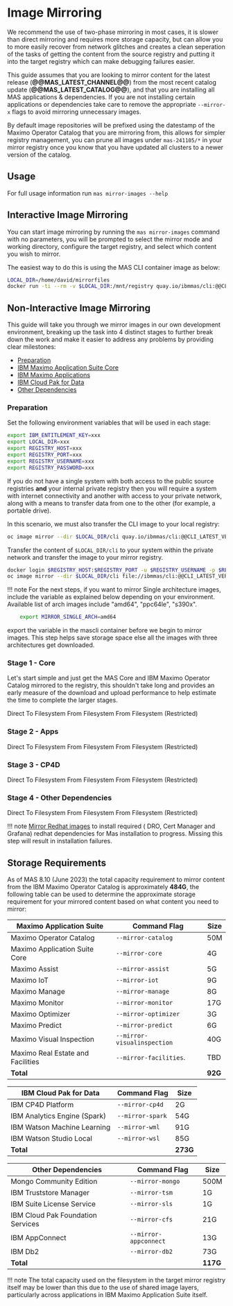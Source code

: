 Image Mirroring
===============================================================================
We recommend the use of two-phase mirroring in most cases, it is slower than direct mirroring and requires more storage capacity, but can allow you to more easily recover from network glitches and creates a clean seperation of the tasks of getting the content from the source registry and putting it into the target registry which can make debugging failures easier.

This guide assumes that you are looking to mirror content for the latest release (**@@MAS_LATEST_CHANNEL@@**) from the most recent catalog update (**@@MAS_LATEST_CATALOG@@**), and that you are installing all MAS applications & dependencies.  If you are not installing certain applications or dependencies take care to remove the appropriate `--mirror-x` flags to avoid mirroring unnecessary images.

By default image repositories will be prefixed using the datestamp of the Maximo Operator Catalog that you are mirroring from, this allows for simpler registry management, you can prune all images under `mas-241105/*` in your mirror registry once you know that you have updated all clusters to a newer version of the catalog.


Usage
-------------------------------------------------------------------------------
For full usage information run `mas mirror-images --help`


Interactive Image Mirroring
-------------------------------------------------------------------------------
You can start image mirroring by running the `mas mirror-images` command with no parameters, you will be prompted to select the mirror mode and working directory, configure the target registry, and select which content you wish to mirror.

The easiest way to do this is using the MAS CLI container image as below:

```bash
LOCAL_DIR=/home/david/mirrorfiles
docker run -ti --rm -v $LOCAL_DIR:/mnt/registry quay.io/ibmmas/cli:@@CLI_LATEST_VERSION@@ mas mirror-images
```


Non-Interactive Image Mirroring
-------------------------------------------------------------------------------
This guide will take you through we mirror images in our own development environment, breaking up the task into 4 distinct stages to further break down the work and make it easier to address any problems by providing clear milestones:

- [Preparation](#preparation)
- [IBM Maximo Application Suite Core](#stage-1-core)
- [IBM Maximo Applications](#stage-2-apps)
- [IBM Cloud Pak for Data](#stage-3-cp4d)
- [Other Dependencies](#stage-4-other-dependencies)

### Preparation
Set the following environment variables that will be used in each stage:

```bash
export IBM_ENTITLEMENT_KEY=xxx
export LOCAL_DIR=xxx
export REGISTRY_HOST=xxx
export REGISTRY_PORT=xxx
export REGISTRY_USERNAME=xxx
export REGISTRY_PASSWORD=xxx
```

If you do not have a single system with both access to the public source registries **and** your internal private registry then you will require a system with internet connectivity and another with access to your private network, along with a means to transfer data from one to the other (for example, a portable drive).

In this scenario, we must also transfer the CLI image to your local registry:

```bash
oc image mirror --dir $LOCAL_DIR/cli quay.io/ibmmas/cli:@@CLI_LATEST_VERSION@@ file://ibmmas/cli:@@CLI_LATEST_VERSION@@ --filter-by-os='.*'
```

Transfer the content of `$LOCAL_DIR/cli` to your system within the private network and transfer the image to your mirror registry.

```bash
docker login $REGISTRY_HOST:$REGISTRY_PORT -u $REGISTRY_USERNAME -p $REGISTRY_PASSWORD
oc image mirror --dir $LOCAL_DIR/cli file://ibmmas/cli:@@CLI_LATEST_VERSION@@ $REGISTRY_HOST:$REGISTRY_PORT/ibmmas/cli:@@CLI_LATEST_VERSION@@ --filter-by-os='.*'
```
!!! note
    For the next steps, if you want to mirror Single architecture images, include the variable as explained below depending on your environment. Available list of arch images include "amd64", "ppc64le", "s390x". 
```bash
    export MIRROR_SINGLE_ARCH=amd64
```
export the variable in the mascli container before we begin to mirror images. This step helps save storage space else all the images with three architectures get downloaded. 

### Stage 1 - Core
Let's start simple and just get the MAS Core and IBM Maximo Operator Catalog mirrored to the registry, this shouldn't take long and provides an early measure of the download and upload performance to help estimate the time to complete the larger stages.

<cds-tabs trigger-content="Select an item" value="direct">
  <cds-tab id="tab-direct-core" target="panel-direct-core" value="direct">Direct</cds-tab>
  <cds-tab id="tab-to-core" target="panel-to-core" value="to">To Filesystem</cds-tab>
  <cds-tab id="tab-from-core" target="panel-from-core" value="from">From Filesystem</cds-tab>
  <cds-tab id="tab-from-restricted-core" target="panel-from-restricted-core" value="from-restricted">From Filesystem (Restricted)</cds-tab>
</cds-tabs>

<div class="tab-panel">
  <div id="panel-direct-core" role="tabpanel" aria-labelledby="tab-direct-core" hidden>

```bash
docker run -ti --rm -v $LOCAL_DIR:/mnt/registry quay.io/ibmmas/cli:@@CLI_LATEST_VERSION@@ mas mirror-images \
  -m direct -d /mnt/registry/core \
  -H $REGISTRY_HOST -P $REGISTRY_PORT -u $REGISTRY_USERNAME -p $REGISTRY_PASSWORD \
  -c @@MAS_LATEST_CATALOG@@ -C @@MAS_LATEST_CHANNEL@@ \
  --mirror-catalog --mirror-core \
  --ibm-entitlement $IBM_ENTITLEMENT_KEY
```

  </div>
  <div id="panel-to-core" role="tabpanel" aria-labelledby="tab-to-core" hidden>

```bash
docker run -ti --rm -v $LOCAL_DIR:/mnt/registry quay.io/ibmmas/cli:@@CLI_LATEST_VERSION@@ mas mirror-images \
  -m to-filesystem -d /mnt/registry/core \
  -H $REGISTRY_HOST -P $REGISTRY_PORT -u $REGISTRY_USERNAME -p $REGISTRY_PASSWORD \
  -c @@MAS_LATEST_CATALOG@@ -C @@MAS_LATEST_CHANNEL@@ \
  --mirror-catalog --mirror-core \
  --ibm-entitlement $IBM_ENTITLEMENT_KEY
```

  </div>
  <div id="panel-from-core" role="tabpanel" aria-labelledby="tab-from-core" hidden>

```bash
docker run -ti --rm -v $LOCAL_DIR:/mnt/registry quay.io/ibmmas/cli:@@CLI_LATEST_VERSION@@ mas mirror-images \
  -m from-filesystem -d /mnt/registry/core \
  -H $REGISTRY_HOST -P $REGISTRY_PORT -u $REGISTRY_USERNAME -p $REGISTRY_PASSWORD \
  -c @@MAS_LATEST_CATALOG@@ -C @@MAS_LATEST_CHANNEL@@ \
  --mirror-catalog --mirror-core
```

  </div>
  <div id="panel-from-restricted-core" role="tabpanel" aria-labelledby="tab-from-restricted-core" hidden>
    <p>Transfer the contents of <code>$LOCAL_DIR/core</code> to your system in the private network and run the second phase using the CLI image that was mirrored to your private registry during preparation.</p>

```bash
docker run -ti --rm -v $LOCAL_DIR:/mnt/registry $REGISTRY_HOST:$REGISTRY_PORT/ibmmas/cli:@@CLI_LATEST_VERSION@@ mas mirror-images \
  -m from-filesystem -d /mnt/registry/core \
  -H $REGISTRY_HOST -P $REGISTRY_PORT -u $REGISTRY_USERNAME -p $REGISTRY_PASSWORD \
  -c @@MAS_LATEST_CATALOG@@ -C @@MAS_LATEST_CHANNEL@@ \
  --mirror-catalog --mirror-core
```

  </div>
</div>


### Stage 2 - Apps

<cds-tabs trigger-content="Select an item" value="direct">
  <cds-tab id="tab-direct-apps" target="panel-direct-apps" value="direct">Direct</cds-tab>
  <cds-tab id="tab-to-apps" target="panel-to-apps" value="to">To Filesystem</cds-tab>
  <cds-tab id="tab-from-apps" target="panel-from-apps" value="from">From Filesystem</cds-tab>
  <cds-tab id="tab-from-restricted-apps" target="panel-from-restricted-apps" value="from-restricted">From Filesystem (Restricted)</cds-tab>
</cds-tabs>

<div class="tab-panel">
  <div id="panel-direct-apps" role="tabpanel" aria-labelledby="tab-direct-apps" hidden>

```bash
docker run -ti --rm -v $LOCAL_DIR:/mnt/registry quay.io/ibmmas/cli:@@CLI_LATEST_VERSION@@ mas mirror-images \
  -m direct -d /mnt/registry/apps \
  -H $REGISTRY_HOST -P $REGISTRY_PORT -u $REGISTRY_USERNAME -p $REGISTRY_PASSWORD \
  -c @@MAS_LATEST_CATALOG@@ -C @@MAS_LATEST_CHANNEL@@ \
  --mirror-assist --mirror-iot --mirror-manage --mirror-icd --mirror-monitor --mirror-optimizer --mirror-predict --mirror-visualinspection --mirror-facilities \
  --ibm-entitlement $IBM_ENTITLEMENT_KEY
```

  </div>
  <div id="panel-to-apps" role="tabpanel" aria-labelledby="tab-to-apps" hidden>

```bash
docker run -ti --rm -v $LOCAL_DIR:/mnt/registry quay.io/ibmmas/cli:@@CLI_LATEST_VERSION@@ mas mirror-images \
  -m to-filesystem -d /mnt/registry/apps \
  -H $REGISTRY_HOST -P $REGISTRY_PORT -u $REGISTRY_USERNAME -p $REGISTRY_PASSWORD \
  -c @@MAS_LATEST_CATALOG@@ -C @@MAS_LATEST_CHANNEL@@ \
  --mirror-assist --mirror-iot --mirror-manage --mirror-icd --mirror-monitor --mirror-optimizer --mirror-predict --mirror-visualinspection --mirror-facilities \
  --ibm-entitlement $IBM_ENTITLEMENT_KEY
```

  </div>
  <div id="panel-from-apps" role="tabpanel" aria-labelledby="tab-from-apps" hidden>

```bash
docker run -ti --rm -v $LOCAL_DIR:/mnt/registry quay.io/ibmmas/cli:@@CLI_LATEST_VERSION@@ mas mirror-images \
  -m from-filesystem -d /mnt/registry/apps \
  -H $REGISTRY_HOST -P $REGISTRY_PORT -u $REGISTRY_USERNAME -p $REGISTRY_PASSWORD \
  -c @@MAS_LATEST_CATALOG@@ -C @@MAS_LATEST_CHANNEL@@ \
  --mirror-assist --mirror-iot --mirror-manage --mirror-icd --mirror-monitor --mirror-optimizer --mirror-predict --mirror-visualinspection --mirror-facilities
```

  </div>
  <div id="panel-from-restricted-apps" role="tabpanel" aria-labelledby="tab-from-restricted-apps" hidden>
    <p>Transfer the contents of <code>$LOCAL_DIR/apps</code> to your system in the private network and run the second phase using the CLI image that was mirrored to your private registry during preparation.</p>

```bash
docker run -ti --rm -v $LOCAL_DIR:/mnt/registry $REGISTRY_HOST:$REGISTRY_PORT/ibmmas/cli:@@CLI_LATEST_VERSION@@ mas mirror-images \
  -m from-filesystem -d /mnt/registry/apps \
  -H $REGISTRY_HOST -P $REGISTRY_PORT -u $REGISTRY_USERNAME -p $REGISTRY_PASSWORD \
  -c @@MAS_LATEST_CATALOG@@ -C @@MAS_LATEST_CHANNEL@@ \
  --mirror-assist --mirror-iot --mirror-manage --mirror-icd --mirror-monitor --mirror-optimizer --mirror-predict --mirror-visualinspection --mirror-facilities
```

  </div>
</div>


### Stage 3 - CP4D

<cds-tabs trigger-content="Select an item" value="direct">
  <cds-tab id="tab-direct-cp4d" target="panel-direct-cp4d" value="direct">Direct</cds-tab>
  <cds-tab id="tab-to-cp4d" target="panel-to-cp4d" value="to">To Filesystem</cds-tab>
  <cds-tab id="tab-from-cp4d" target="panel-from-cp4d" value="from">From Filesystem</cds-tab>
  <cds-tab id="tab-from-restricted-cp4d" target="panel-from-restricted-cp4d" value="from-restricted">From Filesystem (Restricted)</cds-tab>
</cds-tabs>

<div class="tab-panel">
  <div id="panel-direct-cp4d" role="tabpanel" aria-labelledby="tab-direct-cp4d" hidden>

```bash
docker run -ti --rm -v $LOCAL_DIR:/mnt/registry quay.io/ibmmas/cli:@@CLI_LATEST_VERSION@@ mas mirror-images \
  -m direct -d /mnt/registry/cp4d \
  -H $REGISTRY_HOST -P $REGISTRY_PORT- u $REGISTRY_USERNAME -p $REGISTRY_PASSWORD \
  -c @@MAS_LATEST_CATALOG@@ -C @@MAS_LATEST_CHANNEL@@ \
  --mirror-cp4d --mirror-spark --mirror-wml --mirror-wsl --mirror-cognos \
  --ibm-entitlement $IBM_ENTITLEMENT_KEY
```

  </div>
  <div id="panel-to-cp4d" role="tabpanel" aria-labelledby="tab-to-cp4d" hidden>

```bash
docker run -ti --rm -v $LOCAL_DIR:/mnt/registry quay.io/ibmmas/cli:@@CLI_LATEST_VERSION@@ mas mirror-images \
  -m to-filesystem -d /mnt/registry/cp4d \
  -H $REGISTRY_HOST -P $REGISTRY_PORT- u $REGISTRY_USERNAME -p $REGISTRY_PASSWORD \
  -c @@MAS_LATEST_CATALOG@@ -C @@MAS_LATEST_CHANNEL@@ \
  --mirror-cp4d --mirror-spark --mirror-wml --mirror-wsl --mirror-cognos \
  --ibm-entitlement $IBM_ENTITLEMENT_KEY
```

  </div>
  <div id="panel-from-cp4d" role="tabpanel" aria-labelledby="tab-from-cp4d" hidden>

```bash
docker run -ti --rm -v $LOCAL_DIR:/mnt/registry quay.io/ibmmas/cli:@@CLI_LATEST_VERSION@@ mas mirror-images \
  -m from-filesystem -d /mnt/registry/cp4d \
  -H $REGISTRY_HOST -P $REGISTRY_PORT- u $REGISTRY_USERNAME -p $REGISTRY_PASSWORD \
  -c @@MAS_LATEST_CATALOG@@ -C @@MAS_LATEST_CHANNEL@@ \
  --mirror-cp4d --mirror-spark --mirror-wml --mirror-wsl --mirror-cognos
```

  </div>
  <div id="panel-from-restricted-cp4d" role="tabpanel" aria-labelledby="tab-from-restricted-cp4d" hidden>
    <p>Transfer the contents of <code>$LOCAL_DIR/cp4d</code> to your system in the private network and run the second phase using the CLI image that was mirrored to your private registry during preparation.</p>

```bash
docker run -ti --rm -v $LOCAL_DIR:/mnt/registry $REGISTRY_HOST:$REGISTRY_PORT/ibmmas/cli:@@CLI_LATEST_VERSION@@ mas mirror-images \
  -m from-filesystem -d /mnt/registry/cp4d \
  -H $REGISTRY_HOST -P $REGISTRY_PORT- u $REGISTRY_USERNAME -p $REGISTRY_PASSWORD \
  -c @@MAS_LATEST_CATALOG@@ -C @@MAS_LATEST_CHANNEL@@ \
  --mirror-cp4d --mirror-spark --mirror-wml --mirror-wsl --mirror-cognos
```

  </div>
</div>


### Stage 4 - Other Dependencies

<cds-tabs trigger-content="Select an item" value="direct">
  <cds-tab id="tab-direct-other" target="panel-direct-other" value="direct">Direct</cds-tab>
  <cds-tab id="tab-to-other" target="panel-to-other" value="to">To Filesystem</cds-tab>
  <cds-tab id="tab-from-other" target="panel-from-other" value="from">From Filesystem</cds-tab>
  <cds-tab id="tab-from-restricted-other" target="panel-from-restricted-other" value="from-restricted">From Filesystem (Restricted)</cds-tab>
</cds-tabs>

<div class="tab-panel">
  <div id="panel-direct-other" role="tabpanel" aria-labelledby="tab-direct-other" hidden>

```bash
docker run -ti --rm -v $LOCAL_DIR:/mnt/registry quay.io/ibmmas/cli:@@CLI_LATEST_VERSION@@ mas mirror-images \
  -m direct -d /mnt/registry/other \
  -H $REGISTRY_HOST -P $REGISTRY_PORT -u $REGISTRY_USERNAME -p $REGISTRY_PASSWORD \
  -c @@MAS_LATEST_CATALOG@@ -C @@MAS_LATEST_CHANNEL@@ \
  --mirror-mongo --mirror-tsm --mirror-sls --mirror-cfs --mirror-db2 --mirror-appconnect \
  --ibm-entitlement $IBM_ENTITLEMENT_KEY
```

  </div>
  <div id="panel-to-other" role="tabpanel" aria-labelledby="tab-to-other" hidden>

```bash
docker run -ti --rm -v $LOCAL_DIR:/mnt/registry quay.io/ibmmas/cli:@@CLI_LATEST_VERSION@@ mas mirror-images \
  -m to-filesystem -d /mnt/registry/other \
  -H $REGISTRY_HOST -P $REGISTRY_PORT -u $REGISTRY_USERNAME -p $REGISTRY_PASSWORD \
  -c @@MAS_LATEST_CATALOG@@ -C @@MAS_LATEST_CHANNEL@@ \
  --mirror-mongo --mirror-tsm --mirror-sls --mirror-cfs --mirror-db2 --mirror-appconnect \
  --ibm-entitlement $IBM_ENTITLEMENT_KEY
```

  </div>
  <div id="panel-from-other" role="tabpanel" aria-labelledby="tab-from-other" hidden>

```bash
docker run -ti --rm -v $LOCAL_DIR:/mnt/registry quay.io/ibmmas/cli:@@CLI_LATEST_VERSION@@ mas mirror-images \
  -m from-filesystem -d /mnt/registry/other \
  -H $REGISTRY_HOST -P $REGISTRY_PORT -u $REGISTRY_USERNAME -p $REGISTRY_PASSWORD \
  -c @@MAS_LATEST_CATALOG@@ -C @@MAS_LATEST_CHANNEL@@ \
  --mirror-mongo --mirror-tsm --mirror-sls --mirror-cfs --mirror-db2 --mirror-appconnect
```

  </div>
  <div id="panel-from-restricted-other" role="tabpanel" aria-labelledby="tab-from-restricted-other" hidden>
    <p>Transfer the contents of <code>$LOCAL_DIR/other</code> to your system in the private network and run the second phase using the CLI image that was mirrored to your private registry during preparation.</p>

```bash
docker run -ti --rm -v $LOCAL_DIR:/mnt/registry $REGISTRY_HOST:$REGISTRY_PORT/ibmmas/cli:@@CLI_LATEST_VERSION@@ mas mirror-images \
  -m from-filesystem -d /mnt/registry/other \
  -H $REGISTRY_HOST -P $REGISTRY_PORT -u $REGISTRY_USERNAME -p $REGISTRY_PASSWORD \
  -c @@MAS_LATEST_CATALOG@@ -C @@MAS_LATEST_CHANNEL@@ \
  --mirror-mongo --mirror-tsm --mirror-sls --mirror-cfs --mirror-db2 --mirror-appconnect
```

  </div>
</div>

!!! note
    [Mirror Redhat images](https://ibm-mas.github.io/cli/commands/mirror-redhat-images) to install required ( DRO, Cert Manager and Grafana) redhat dependencies for Mas installation to progress. Missing this step will result in installation failures.

Storage Requirements
-------------------------------------------------------------------------------
As of MAS 8.10 (June 2023) the total capacity requirement to mirror content from the IBM Maximo Operator Catalog is approximately **484G**, the following table can be used to determine the approximate storage requirement for your mirrored content based on what content you need to mirror:

| Maximo Application Suite         | Command Flag                | Size    |
| -------------------------------- | --------------------------- | ------- |
| Maximo Operator Catalog          | `--mirror-catalog`          | 50M     |
| Maximo Application Suite Core    | `--mirror-core`             | 4G      |
| Maximo Assist                    | `--mirror-assist`           | 5G      |
| Maximo IoT                       | `--mirror-iot`              | 9G      |
| Maximo Manage                    | `--mirror-manage`           | 8G      |
| Maximo Monitor                   | `--mirror-monitor`          | 17G     |
| Maximo Optimizer                 | `--mirror-optimizer`        | 3G      |
| Maximo Predict                   | `--mirror-predict`          | 6G      |
| Maximo Visual Inspection         | `--mirror-visualinspection` | 40G     |
| Maximo Real Estate and Facilities| `--mirror-facilities`.      | TBD     |
| **Total**                        |                             | **92G** |

| IBM Cloud Pak for Data       | Command Flag                | Size     |
| ---------------------------- | --------------------------- | -------- |
| IBM CP4D Platform            | `--mirror-cp4d`             | 2G       |
| IBM Analytics Engine (Spark) | `--mirror-spark`            | 54G      |
| IBM Watson Machine Learning  | `--mirror-wml`              | 91G      |
| IBM Watson Studio Local      | `--mirror-wsl`              | 85G      |
| **Total**                    |                             | **273G** |

| Other Dependencies                | Command Flag                | Size     |
| --------------------------------- | --------------------------- | -------- |
| Mongo Community Edition           | `--mirror-mongo`            | 500M     |
| IBM Truststore Manager            | `--mirror-tsm`              | 1G       |
| IBM Suite License Service         | `--mirror-sls`              | 1G       |
| IBM Cloud Pak Foundation Services | `--mirror-cfs`              | 21G      |
| IBM AppConnect                    | `--mirror-appconnect`       | 13G      |
| IBM Db2                           | `--mirror-db2`              | 73G      |
| **Total**                         |                             | **117G** |

!!! note
    The total capacity used on the filesystem in the target mirror registry itself may be lower than this due to the use of shared image layers, particularly across applications in IBM Maximo Application Suite itself.
